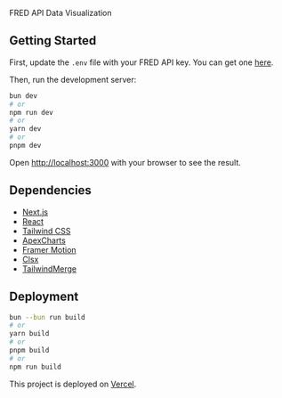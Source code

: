FRED API Data Visualization

## Getting Started

First, update the `.env` file with your FRED API key. You can get one [here](https://research.stlouisfed.org/useraccount/login/secure/).

Then, run the development server:

```bash
bun dev
# or
npm run dev
# or
yarn dev
# or
pnpm dev
```

Open [http://localhost:3000](http://localhost:3000) with your browser to see the result.

## Dependencies

- [Next.js](https://nextjs.org/)
- [React](https://reactjs.org/)
- [Tailwind CSS](https://tailwindcss.com/)
- [ApexCharts](https://apexcharts.com)
- [Framer Motion](https://www.framer.com/motion/)
- [Clsx](https://npmjs.com/clsx)
- [TailwindMerge](https://npmjs.com/tailwindcss-merge)

## Deployment

```bash
bun --bun run build
# or
yarn build
# or
pnpm build
# or
npm run build
```

This project is deployed on [Vercel](https://vercel.com/).
